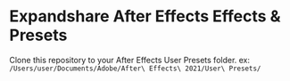 # Expandshare After Effects Effects & Presets
Clone this repository to your After Effects User Presets folder. ex: `/Users/user/Documents/Adobe/After\ Effects\ 2021/User\ Presets/`

